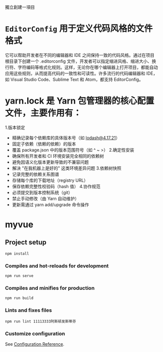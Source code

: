 獨立創建一項目

# `EditorConfig` 用于定义代码风格的文件格式

它可以帮助开发者在不同的编辑器和 IDE 之间保持一致的代码风格。通过在项目根目录下创建一个 .editorconfig 文件，开发者可以指定缩进风格、缩进大小、换行符、字符编码等格式化规则。这样，无论你在哪个编辑器上打开项目，都能自动应用这些规则，从而提高代码的一致性和可读性。许多流行的代码编辑器和 IDE，如 Visual Studio Code、Sublime Text 和 Atom，都支持 EditorConfig。

# yarn.lock 是 Yarn 包管理器的核心配置文件，主要作用有：

1.版本锁定

- 精确记录每个依赖库的具体版本号（如 lodash@4.17.21）
- 固定子依赖（依赖的依赖）的版本
- 覆盖 package.json 中的版本范围符号（如 ^ ~ >） 2.确定性安装
- 确保所有开发者和 CI 环境安装完全相同的依赖树
- 避免因语义化版本更新导致的不兼容问题
- 解决 "在我机器上是好的" 这类环境差异问题 3.依赖树快照
- 记录完整的依赖关系图谱
- 存储每个库的下载地址（registry URL）
- 保存依赖完整性校验码（hash 值） 4.协作规范
- 必须提交到版本控制系统（git）
- 禁止手动修改（由 Yarn 自动维护）
- 更新需通过 yarn add/upgrade 命令操作

# myvue

## Project setup

```
npm install
```

### Compiles and hot-reloads for development

```
npm run serve
```

### Compiles and minifies for production

```
npm run build
```

### Lints and fixes files

```
npm run lint 11113333阿斯顿发斯蒂芬
```

### Customize configuration

See [Configuration Reference](https://cli.vuejs.org/config/).

